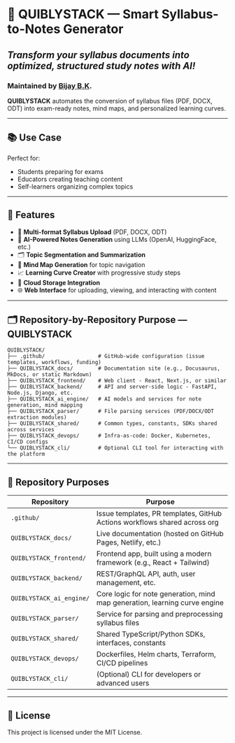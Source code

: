 # 📘 QUIBLYSTACK — Smart Syllabus-to-Notes Generator

## *Transform your syllabus documents into optimized, structured study notes with AI!*
### Maintained by [Bijay B.K](https://github.com/bijay-develops/).
**QUIBLYSTACK** automates the conversion of syllabus files (PDF, DOCX, ODT) into exam-ready notes, mind maps, and personalized learning curves.

---
## 📚 Use Case

Perfect for:
- Students preparing for exams  
- Educators creating teaching content  
- Self-learners organizing complex topics  
---

## 🚀 Features

- 📄 **Multi-format Syllabus Upload** (PDF, DOCX, ODT)
- 🧠 **AI-Powered Notes Generation** using LLMs (OpenAI, HuggingFace, etc.)
- 🗂️ **Topic Segmentation and Summarization**
- 🧭 **Mind Map Generation** for topic navigation
- 📈 **Learning Curve Creator** with progressive study steps
- 💾 **Cloud Storage Integration**
- 🌐 **Web Interface** for uploading, viewing, and interacting with content

---
## 🗂️ Repository-by-Repository Purpose — QUIBLYSTACK

```
QUIBLYSTACK/
├── .github/                 # GitHub-wide configuration (issue templates, workflows, funding)
├── QUIBLYSTACK_docs/        # Documentation site (e.g., Docusaurus, MkDocs, or static Markdown)
├── QUIBLYSTACK_frontend/    # Web client - React, Next.js, or similar
├── QUIBLYSTACK_backend/     # API and server-side logic - FastAPI, Node.js, Django, etc.
├── QUIBLYSTACK_ai_engine/   # AI models and services for note generation, mind mapping
├── QUIBLYSTACK_parser/      # File parsing services (PDF/DOCX/ODT extraction modules)
├── QUIBLYSTACK_shared/      # Common types, constants, SDKs shared across services
├── QUIBLYSTACK_devops/      # Infra-as-code: Docker, Kubernetes, CI/CD configs
└── QUIBLYSTACK_cli/         # Optional CLI tool for interacting with the platform
```

---

## 📘 Repository Purposes

| Repository               | Purpose                                                                 |
|--------------------------|-------------------------------------------------------------------------|
| `.github/`               | Issue templates, PR templates, GitHub Actions workflows shared across org |
| `QUIBLYSTACK_docs/`      | Live documentation (hosted on GitHub Pages, Netlify, etc.)             |
| `QUIBLYSTACK_frontend/`  | Frontend app, built using a modern framework (e.g., React + Tailwind)  |
| `QUIBLYSTACK_backend/`   | REST/GraphQL API, auth, user management, etc.                          |
| `QUIBLYSTACK_ai_engine/` | Core logic for note generation, mind map generation, learning curve engine |
| `QUIBLYSTACK_parser/`    | Service for parsing and preprocessing syllabus files                   |
| `QUIBLYSTACK_shared/`    | Shared TypeScript/Python SDKs, interfaces, constants                   |
| `QUIBLYSTACK_devops/`    | Dockerfiles, Helm charts, Terraform, CI/CD pipelines                  |
| `QUIBLYSTACK_cli/`       | (Optional) CLI for developers or advanced users                        |

---

## 📄 License
This project is licensed under the MIT License.
